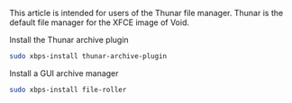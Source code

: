 This article is intended for users of the Thunar file manager. Thunar is the default file manager for the XFCE image of Void.

Install the Thunar archive plugin
```bash
sudo xbps-install thunar-archive-plugin
```

Install a GUI archive manager
```bash
sudo xbps-install file-roller
```
